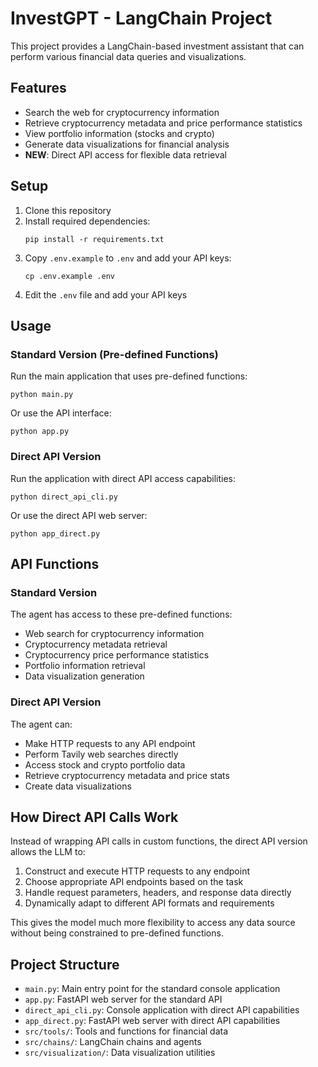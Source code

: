 # InvestGPT - LangChain Project

This project provides a LangChain-based investment assistant that can perform various financial data queries and visualizations.

## Features

- Search the web for cryptocurrency information
- Retrieve cryptocurrency metadata and price performance statistics
- View portfolio information (stocks and crypto)
- Generate data visualizations for financial analysis
- **NEW**: Direct API access for flexible data retrieval

## Setup

1. Clone this repository
2. Install required dependencies:
   ```
   pip install -r requirements.txt
   ```
3. Copy `.env.example` to `.env` and add your API keys:
   ```
   cp .env.example .env
   ```
4. Edit the `.env` file and add your API keys

## Usage

### Standard Version (Pre-defined Functions)

Run the main application that uses pre-defined functions:

```
python main.py
```

Or use the API interface:

```
python app.py
```

### Direct API Version

Run the application with direct API access capabilities:

```
python direct_api_cli.py
```

Or use the direct API web server:

```
python app_direct.py
```

## API Functions

### Standard Version

The agent has access to these pre-defined functions:
- Web search for cryptocurrency information
- Cryptocurrency metadata retrieval
- Cryptocurrency price performance statistics
- Portfolio information retrieval
- Data visualization generation

### Direct API Version

The agent can:
- Make HTTP requests to any API endpoint
- Perform Tavily web searches directly
- Access stock and crypto portfolio data
- Retrieve cryptocurrency metadata and price stats
- Create data visualizations

## How Direct API Calls Work

Instead of wrapping API calls in custom functions, the direct API version allows the LLM to:

1. Construct and execute HTTP requests to any endpoint
2. Choose appropriate API endpoints based on the task
3. Handle request parameters, headers, and response data directly
4. Dynamically adapt to different API formats and requirements

This gives the model much more flexibility to access any data source without being constrained to pre-defined functions.

## Project Structure

- `main.py`: Main entry point for the standard console application
- `app.py`: FastAPI web server for the standard API
- `direct_api_cli.py`: Console application with direct API capabilities
- `app_direct.py`: FastAPI web server with direct API capabilities
- `src/tools/`: Tools and functions for financial data
- `src/chains/`: LangChain chains and agents
- `src/visualization/`: Data visualization utilities